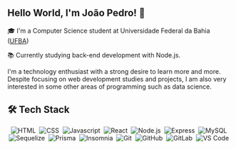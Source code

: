 ## Hello World, I'm João Pedro! 👋

:mortar_board:  I'm a Computer Science student at Universidade Federal da Bahia ([UFBA](https://bcc.ufba.br/))

:books: Currently studying back-end development with Node.js.

I'm a technology enthusiast with a strong desire to learn more and more. Despite focusing on web development studies and projects, I am also very interested in some other areas of programming such as data science.

## :hammer_and_wrench:  Tech Stack

<div align="center">

  ![HTML](https://img.shields.io/badge/-HTML-05122A?style=flat&logo=HTML5)&nbsp;
  ![CSS](https://img.shields.io/badge/-CSS-05122A?style=flat&logo=CSS3&logoColor=1572B6)&nbsp;
  ![Javascript](https://img.shields.io/badge/-JavaScript-05122A?style=flat&logo=javascript)&nbsp;
  ![React](https://img.shields.io/badge/-React-05122A?style=flat&logo=react)&nbsp;
  ![Node.js](https://img.shields.io/badge/Node.js-05122A?style=flat&logo=node.js)&nbsp;
  ![Express](https://img.shields.io/badge/Express.js-05122A?style=flat&logo=express)&nbsp;
  ![MySQL](https://img.shields.io/badge/MySQL-05122A?style=flat&logo=mysql)&nbsp;
  ![Sequelize](https://img.shields.io/badge/sequelize-05122A?style=flat&logo=sequelize)&nbsp;
  ![Prisma](https://img.shields.io/badge/Prisma-05122A?style=flat&logo=Prisma)&nbsp;
  ![Insomnia](https://img.shields.io/badge/-Insomnia-05122A?style=flat&logo=insomnia)&nbsp;
  ![Git](https://img.shields.io/badge/-Git-05122A?style=flat&logo=git)&nbsp;
  ![GitHub](https://img.shields.io/badge/-GitHub-05122A?style=flat&logo=github)&nbsp;
  ![GitLab](https://img.shields.io/badge/GitLab-05122A?style=flat&logo=gitlab)&nbsp;
  ![VS Code](https://img.shields.io/badge/Visual_Studio_Code-05122A?style=flat&logo=visual%20studio%20code)&nbsp;
  
<div>

